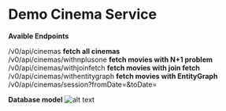 # Demo Cinema Service

<b>Avaible Endpoints</b><br/>

/v0/api/cinemas <b>fetch all cinemas</b> <br/>
/v0/api/cinemas/withnplusone <b>fetch movies with N+1 problem</b> <br/>
/v0/api/cinemas/withjoinfetch <b>fetch movies with join fetch</b> <br/>
/v0/api/cinemas/withentitygraph <b>fetch movies with EntityGraph</b> <br/>
/v0/api/cinemas/session?fromDate=&toDate=


<b>Database model</b>
![alt text](https://user-images.githubusercontent.com/5489746/60008832-6e78ce00-967d-11e9-99af-852480842634.png)
